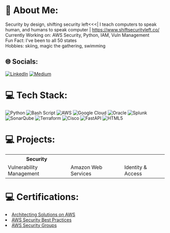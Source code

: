 # 💫 About Me:
Security by design, shifting security left<<<| I teach computers to speak human, and humans to speak computer | https://www.shiftsecurityleft.co/
Currently Working on: AWS Security, Python, IAM, Vuln Management<br>Fun Fact: I've been to all 50 states<br>Hobbies: skiing, magic the gathering, swimming

## 🌐 Socials:
[![LinkedIn](https://img.shields.io/badge/LinkedIn-%230077B5.svg?logo=linkedin&logoColor=white)](https://linkedin.com/in/reginagrogan) [![Medium](https://img.shields.io/badge/Medium-12100E?logo=medium&logoColor=white)](https://medium.com/@reginagrogan) 

# 💻 Tech Stack:
![Python](https://img.shields.io/badge/python-3670A0?style=for-the-badge&logo=python&logoColor=ffdd54) ![Bash Script](https://img.shields.io/badge/bash_script-%23121011.svg?style=for-the-badge&logo=gnu-bash&logoColor=white) ![AWS](https://img.shields.io/badge/AWS-%23FF9900.svg?style=for-the-badge&logo=amazon-aws&logoColor=white) ![Google Cloud](https://img.shields.io/badge/GoogleCloud-%234285F4.svg?style=for-the-badge&logo=google-cloud&logoColor=white) ![Oracle](https://img.shields.io/badge/Oracle-F80000?style=for-the-badge&logo=oracle&logoColor=white) ![Splunk](https://img.shields.io/badge/splunk-%23000000.svg?style=for-the-badge&logo=splunk&logoColor=white) ![SonarQube](https://img.shields.io/badge/SonarQube-black?style=for-the-badge&logo=sonarqube&logoColor=4E9BCD) ![Terraform](https://img.shields.io/badge/terraform-%235835CC.svg?style=for-the-badge&logo=terraform&logoColor=white) ![Cisco](https://img.shields.io/badge/cisco-%23049fd9.svg?style=for-the-badge&logo=cisco&logoColor=black) ![FastAPI](https://img.shields.io/badge/FastAPI-005571?style=for-the-badge&logo=fastapi) ![HTML5](https://img.shields.io/badge/html5-%23E34F26.svg?style=for-the-badge&logo=html5&logoColor=white)

# 💻 Projects: 
 <table>
  <tr>
    <th>Security</th>
  </tr>
  <tr>
    <td>Vulnerability Management</td>
    <td>Amazon Web Services</td>
    <td>Identity & Access</td>
  </tr>
</table> 

# 💻 Certifications:
<li><a href="https://reginaawsbucket.s3.us-east-2.amazonaws.com/Architecting_On_AWS_ReginaRMRMU38WB7B8.pdf">Architecting Solutions on AWS</a></li>
<li><a href="https://reginaawsbucket.s3.us-east-2.amazonaws.com/AWS-security-best-practices.pdf">AWS Security Best Practices</a></li>
<li><a href="[https://reginaawsbucket.s3.us-east-2.amazonaws.com/AWS-security-best-practices.pdf](https://reginaawsbucket.s3.us-east-2.amazonaws.com/Protecting-your-AWS-instance-with-security-groups.pdf)">AWS Security Groups</a></li>



